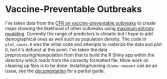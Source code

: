 # Vaccine-Preventable Outbreaks

I've taken data from the [CFR on vaccine-preventable outbreaks](http://www.cfr.org/interactives/GH_Vaccine_Map/#map) to create maps showing the likelihood of other outbreaks using [maximum entropy modeling](http://homepages.inf.ed.ac.uk/lzhang10/maxent.html). Currently the range of predictors is climatic but I hope to add demographical ones as well such as population density. The code in `plot_cases.R` was the initial code and attempts to rasterize the data and plot it, but it's defunct at this point. I've taken the data preprocessing/manipulation from that to build the R Shiny app within the directory which reads from the correctly formatted file. More work on cleaning up files is to be done. Installing/running `dismo::maxent` can be an issue, see the [documentation](https://cran.r-project.org/web/packages/dismo/dismo.pdf#maxent) for a partial guide.
